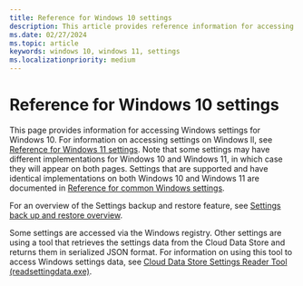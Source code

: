 ```yaml
---
title: Reference for Windows 10 settings
description: This article provides reference information for accessing settings values on devices running Windows 10.
ms.date: 02/27/2024
ms.topic: article
keywords: windows 10, windows 11, settings
ms.localizationpriority: medium
---
```


# Reference for Windows 10 settings

This page provides information for accessing Windows settings for Windows 10. For information on accessing settings on Windows ll, see [Reference for Windows 11 settings](settings-windows-11.md). Note that some settings may have different implementations for Windows 10 and Windows 11, in which case they will appear on both pages. Settings that are supported and have identical implementations on both Windows 10 and Windows 11 are documented in [Reference for common Windows settings](settings-common.md).

For an overview of the Settings backup and restore feature, see [Settings back up and restore overview](index.md).

Some settings are accessed via the Windows registry. Other settings are using a tool that retrieves the settings data from the Cloud Data Store and returns them in serialized JSON format. For information on using this tool to access Windows settings data, see [Cloud Data Store Settings Reader Tool (readsettingdata.exe)](readsettingsdata-exe.md).
